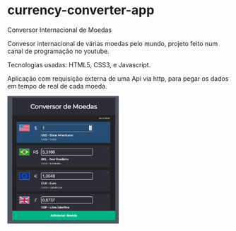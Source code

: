 # currency-converter-app
Conversor Internacional de Moedas

Convesor internacional de várias moedas pelo mundo, projeto feito num canal de programação no youtube.

Tecnologias usadas: HTML5, CSS3, e Javascript.

Aplicação com requisição externa de uma Api via http, para pegar os dados em tempo de real de cada moeda.

<p align="left">
  <img alt="rocketpay" src="./img/app.png" width="50%" height="30%">
</p>
